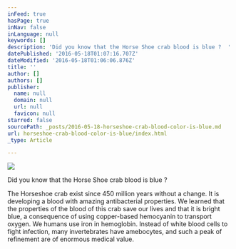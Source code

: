 ```yaml
---
inFeed: true
hasPage: true
inNav: false
inLanguage: null
keywords: []
description: 'Did you know that the Horse Shoe crab blood is blue ?  '
datePublished: '2016-05-18T01:07:16.707Z'
dateModified: '2016-05-18T01:06:06.876Z'
title: ''
author: []
authors: []
publisher:
  name: null
  domain: null
  url: null
  favicon: null
starred: false
sourcePath: _posts/2016-05-18-horseshoe-crab-blood-color-is-blue.md
url: horseshoe-crab-blood-color-is-blue/index.html
_type: Article

---
```

![](https://the-grid-user-content.s3-us-west-2.amazonaws.com/a8ab381b-fb36-4489-ac6b-78f07e4cb380.jpg)

Did you know that the Horse Shoe crab blood is blue ? 

The Horseshoe crab exist since 450 million years without a change. It is developing a blood with amazing antibacterial properties. We learned that the properties of the blood of this crab save our lives and that it is bright blue, a consequence of using copper-based hemocyanin to transport oxygen. We humans use iron in hemoglobin. Instead of white blood cells to fight infection, many invertebrates have amebocytes, and such a peak of refinement are of enormous medical value.